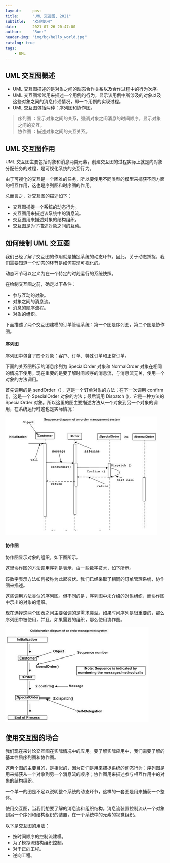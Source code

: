 ```yaml
---
layout:     post
title:      "UML 交互图, 2021"
subtitle:   "欢迎使用"
date:       2021-07-26 20:47:00
author:     "Ruer"
header-img: "img/bg/hello_world.jpg"
catalog: true
tags:
    - UML
---
```


## UML 交互图概述

* UML 交互图描述的是对象之间的动态合作关系以及合作过程中的行为次序。
* UML 交互图常常用来描述一个用例的行为，显示该用例中所涉及的对象以及这些对象之间的消息传递情况，即一个用例的实现过程。
* UML 交互图包括两种：序列图和协作图。

> 序列图 ：显示对象之间的关系，强调对象之间消息的时间顺序，显示对象之间的交互。  
> 协作图 ：描述对象之间的交互关系。  

## UML 交互图作用

UML 交互图主要包括对象和消息两类元素，创建交互图的过程实际上就是向对象分配任务的过程，是可视化系统的交互行为。

由于可视化的交互是一个困难的任务，所以要使用不同类型的模型来捕获不同方面的相互作用，这也是序列图和时序图的作用。

总而言之，对交互图的描述如下：

* 交互图捕捉一个系统的动态行为。
* 交互图用来描述该系统中的消息流。
* 交互图用来描述对象的结构组织。
* 交互图是为了描述对象之间的互动。

## 如何绘制 UML 交互图

我们已经了解了交互图的作用就是捕捉系统的动态环节。因此，关于动态捕捉，我们需要知道一个动态的环节是如何实现可视化的。

动态环节可以定义为在一个特定的时刻运行的系统快照。

在绘制交互图之前，确定以下条件：

* 参与互动的对象。
* 对象之间的消息流。
* 消息的顺序流程。
* 对象的组织。

下面描述了两个交互图建模的订单管理系统：第一个图是序列图，第二个图是协作图。

#### 序列图

序列图中包含了四个对象：客户、订单、特殊订单和正常订单。

下面的关系图所示的消息序列为 SpecialOrder 对象和 NormalOrder 对象在相同的情况下使用。现在重要的是要了解时间顺序的消息流，与消息流无关，使用一个对象的方法调用。

首先调用的是 sendOrder（），这是一个订单对象的方法；在下一次调用 confirm ()，这是一个 SpecialOrder 对象的方法；最后调用 Dispatch ()，它是一种方法的 SpecialOrder 对象。所以这里的图主要描述方法从一个对象到另一个对象的调用，在系统运行时这也是实际情况：

![1](/img/UML/如何画序列图.png)

#### 协作图

协作图显示对象的组织，如下图所示。

这里协作图的方法调用序列是表示，由一些数字技术，如下所示。

该数字表示方法如何被称为此起彼伏。我们已经采取了相同的订单管理系统，协作图来描述。

这些调用方法类似的序列图。但不同的是，序列图中未介绍的对象组织，而协作图中示出的对象的组织。

现在选择这两个图表之间主要强调的是需求类型。如果时间序列是很重要的，那么序列图中被使用，并且，如果需要的组织，那么使用协作图。

![2](/img/UML/如何画协作图.png)

## 使用交互图的场合

我们现在来讨论交互图在实际情况中的应用。要了解实际应用中，我们需要了解的基本性质序列图和协作图。

这两个图的主要目的，是相似的，因为它们是用来捕捉系统的动态行为：序列图是用来捕获从一个对象到另一个消息流的顺序；协作图用来描述参与相互作用中的对象的结构组织。

一个单一的图是不足以说明整个系统的动态环节，这样的一套图是用来捕获一个整体。

使用交互图，当我们想要了解的消息流和组织结构。消息流装置控制流从一个对象到另一个序列和结构组织的装置，在一个系统中的元素的视觉组织。

以下是交互图的用法：

* 按时间顺序的控制流建模。
* 为了模拟流结构组织控制。
* 对于正向工程。
* 逆向工程。